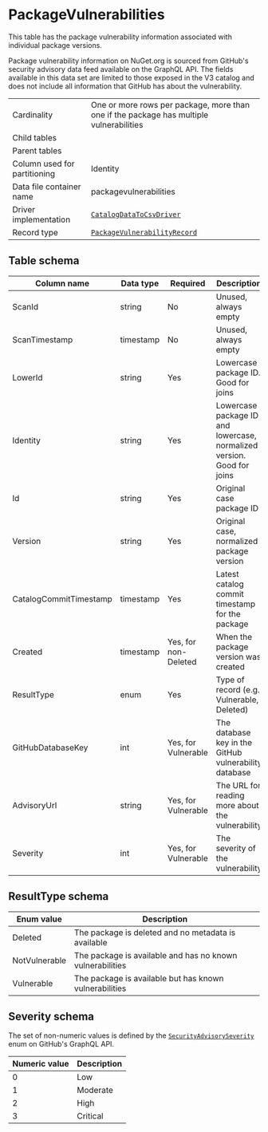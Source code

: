 # PackageVulnerabilities

This table has the package vulnerability information associated with individual package versions.

Package vulnerability information on NuGet.org is sourced from GitHub's security advisory data feed available on the GraphQL API. The fields available in this data set are limited to those exposed in the V3 catalog and does not include all information that GitHub has about the vulnerability.

|                              |                                                                                                                           |
| ---------------------------- | ------------------------------------------------------------------------------------------------------------------------- |
| Cardinality                  | One or more rows per package, more than one if the package has multiple vulnerabilities                                   |
| Child tables                 |                                                                                                                           |
| Parent tables                |                                                                                                                           |
| Column used for partitioning | Identity                                                                                                                  |
| Data file container name     | packagevulnerabilities                                                                                                    |
| Driver implementation        | [`CatalogDataToCsvDriver`](../../src/Worker.Logic/CatalogScan/Drivers/CatalogDataToCsv/CatalogDataToCsvDriver.cs)         |
| Record type                  | [`PackageVulnerabilityRecord`](../../src/Worker.Logic/CatalogScan/Drivers/CatalogDataToCsv/PackageVulnerabilityRecord.cs) |

## Table schema

| Column name            | Data type | Required             | Description                                                            |
| ---------------------- | --------- | -------------------- | ---------------------------------------------------------------------- |
| ScanId                 | string    | No                   | Unused, always empty                                                   |
| ScanTimestamp          | timestamp | No                   | Unused, always empty                                                   |
| LowerId                | string    | Yes                  | Lowercase package ID. Good for joins                                   |
| Identity               | string    | Yes                  | Lowercase package ID and lowercase, normalized version. Good for joins |
| Id                     | string    | Yes                  | Original case package ID                                               |
| Version                | string    | Yes                  | Original case, normalized package version                              |
| CatalogCommitTimestamp | timestamp | Yes                  | Latest catalog commit timestamp for the package                        |
| Created                | timestamp | Yes, for non-Deleted | When the package version was created                                   |
| ResultType             | enum      | Yes                  | Type of record (e.g. Vulnerable, Deleted)                              |
| GitHubDatabaseKey      | int       | Yes, for Vulnerable  | The database key in the GitHub vulnerability database                  |
| AdvisoryUrl            | string    | Yes, for Vulnerable  | The URL for reading more about the vulnerability                       |
| Severity               | int       | Yes, for Vulnerable  | The severity of the vulnerability                                      |

## ResultType schema

| Enum value    | Description                                               |
| ------------- | --------------------------------------------------------- |
| Deleted       | The package is deleted and no metadata is available       |
| NotVulnerable | The package is available and has no known vulnerabilities |
| Vulnerable    | The package is available but has known vulnerabilities    |

## Severity schema

The set of non-numeric values is defined by the [`SecurityAdvisorySeverity`](https://developer.github.com/v4/enum/securityadvisoryseverity/) enum on GitHub's GraphQL API.

| Numeric value | Description |
| ------------- | ----------- |
| 0             | Low         |
| 1             | Moderate    |
| 2             | High        |
| 3             | Critical    |

